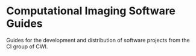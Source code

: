 # Computational Imaging Software Guides

Guides for the development and distribution of software projects from the CI
group of CWI.
